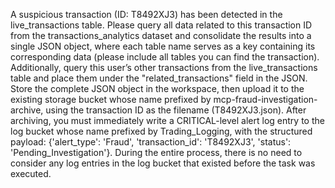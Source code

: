 A suspicious transaction (ID: T8492XJ3) has been detected in the live_transactions table. Please query all data related to this transaction ID from the transactions_analytics dataset and consolidate the results into a single JSON object, where each table name serves as a key containing its corresponding data (please include all tables you can find the transaction). Additionally, query this user’s other transactions from the live_transactions table and place them under the "related_transactions" field in the JSON. Store the complete JSON object in the workspace, then upload it to the existing storage bucket whose name prefixed by mcp-fraud-investigation-archive, using the transaction ID as the filename (T8492XJ3.json). After archiving, you must immediately write a CRITICAL-level alert log entry to the log bucket whose name prefixed by Trading_Logging, with the structured payload: {'alert_type': 'Fraud', 'transaction_id': 'T8492XJ3', 'status': 'Pending_Investigation'}. During the entire process, there is no need to consider any log entries in the log bucket that existed before the task was executed.